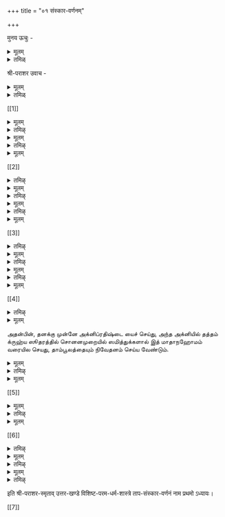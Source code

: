 +++
title = "०१ संस्कार-वर्णनम्"

+++

मुनय ऊचुः - 

<details><summary>मूलम्</summary>

विस्तरेण समाख्याहि हरि-संश्रयणं परम् ।  
कथम् आश्रयणं नॄणां कथम् आराधनं विभोः ॥ १ ॥ 
</details>

<details><summary>तमिळ्</summary>

மைத்ரேயர் முதலான முனிவர்கள் ஸ்ரீபரா ரமஹர்ஷி யிடம் ஸாமாந்யதர்மங்களைப் பராஸரஸ்ம்ருதியின் பூரவ பாக,த்திலிருந்து கேட்டறிந்தபின், அவை நேரே மோக்ஷ ஸாத,நமல்லாமையாலே, நேரே மோக்ஷஸாத நமான ப.கவத்ஸமாரயணத்தையும், பற்றி அறியவிரும்பியவர்களாய், பின்வருமாறு ப. வதாராத னத்தையும கேட்டார்கள்:- ஹரியாகிற நம் விரோதிகளைப் எம்பெருமானைச் போக்கி இஷ்டத்தை சிறப்பாக அளிக்கவல்ல ஆஸ்ரயிககும வித,மும், அதற்கு உறுப்பாகச் செய்யவேண்டிய களுமாகிற வையும், ஆரயித்தபின் சிறந்த தர்மங்களை அவனை விரிவாகச் ஆராதி,க்கும சொல்லுவீர் 
வகை 
</details>

श्री-पराशर उवाच - 

<details><summary>मूलम्</summary>

वक्ष्यामि मुनयस् सर्वे विष्णोर् आश्रयण-क्रियाम्।  
मन्त्र-दीक्षा-विधिश् चैव तस्य पूजा-विधिस् तथा ॥ २ ॥ 
</details>

<details><summary>तमिळ्</summary>

முனிவர்களே। ஸர்வவ்யாபகனான விஷ்ணுவை ஆஸ்ர விதி, யும் யிக்கும் கூறப்போகிறேன; ஆகியவற்றையும், வழியையும, அதற்கு கேட்பீர்களாக. 
அவனை உறுப்பான ஆராதி.க்கும் மந்த்ரம், முறையை தீ,க்ஷா 
</details>

[[1]]

<details><summary>मूलम्</summary>

आद्यं तु शङ्ख-चक्रादि-धारणं वैष्णवं स्मृतम् ।  
पुण्ड्रं नाम-क्रिया चैव मन्त्रश् चैवार्चनं हरेः ॥ ३ ॥  
संस्काराः पञ्च-कर्तव्या ब्राह्मणस्य विधानतः। 
</details>

<details><summary>तमिऴ्</summary>

ப.க,வானை காரங்களடங்கியது:- யாளங்களாகிற ஆஸ்ரயிப்பது (1) ஸ்வாமியான பின்வரும் விஷ்ணுவின் ஐந்து ஸங்க,சக்ரங்கள் முதலானவற்றை ஸம்ஸ் அடை த ரிப்
பராசரவிசிஷ்ட பரமத ர்ம சாஸ்த்ரம் 537
பது (தாபஸம்ஸ்காரம்). (2) பே ஷியான அவன் திருவடி களின் ஆகாரமாயிருக்கும் ஊர்த்,வபுண்ட்,ரத்தை த ரிப்பது (புண்ட்ரஸம்ஸ்காரம்). (3) ஸ்வாமியான அவனது திரு நாமத்தை அவனுக்கு அடியான் என விளங்கும்படி தாஸ் பத,த்தைச் சோதது தரிததல் (நாமஸம்ஸகாரம்). (4) அவனுக்கும் நமக்கும் உண்டான உறவையும் உபாயோபே யங்களையும உணர்த்தும மந்தரத்தை அநுஸந்தி,த்தல் (மந்த்ரஸம்ஸ்காரம). (5) தனது ஸேஷத்வம ஸித்திப்ப தறகாக ஸ்ரீமந்நாராயணனை ஆராதித்தல் (யாக,ஸமஸ் காரம்). இவை ஐந்தும (வேத,ம் முதலான) லொஸ்த்ரங்களில் சொன்னபடி ப்,ராஹ்மணன் முதலான அனைவர்க்கும் அவ யம் அனுஷ்டி,க்கவேண்டிய பஞ்சஸமஸகாரங்களாகும். 
</details>

<details><summary>मूलम्</summary>

विना यज्ञोपवीतेन विना चक्रस्य धारणात्॥  
विना द्वयेन वै विप्रश् चण्डालत्वम् अवाप्नुयात्।  
</details>

<details><summary>तमिऴ्</summary>

சக்ரதாரணமாகிற தாபஸமஸ்காரமும், த், வயா நுஸங் தநமாகிற மந்த்ரஸமஸ்காரமும் இல்லாதவன், பூணூல் இல்லாத அந்தணன் போலே உடனே நீசனாவான்.
</details>

<details><summary>मूलम्</summary>

विधिना शङ्ख-चक्रादि-धारणं चोर्ध्व-पुण्ड्रकम्॥  
उपवीतं शिखा-बन्धं विप्रस्य सततं स्मृतम्।  
चक्र-लाञ्छन-हीनस्य विप्रत्वं निष्फलं भवेत्॥ ६ ॥  
</details>

[[2]]

<details><summary>तमिऴ्</summary>

சாஸ்திரங்களில் சொல்லிய கிரமப்படி பங்க,ம், சக்ரம் முதலிய ஆயுத ங்களை த ரிக்கும் தாபஸம்ஸ்காரம், ஊர்த்வ புண்ட்ரதாரணமாகிற புண்ட்ரஸம்ஸ்காரம், பூணூலை த ரிப்பது, கை,யை வைத்துக்கொள்வது ஆகியவை எக்காலத்திலும் அந்தணனுக்கு அவ யமானவை என்று த ர்மஹாஸ்த்ரங்களில் சொல்லப்பட்டது. திருவாழியின் சின்னமில்லாதவனுடைய ப்பூராஹ்மணதவம் பயனற்றது.
</details>

<details><summary>मूलम्</summary>

अ-चक्र-धारिणं विप्रं यश् श्राद्धे भोजयेन् नरः।  
रेतो-मूत्र-पुरीषादीन् स पितृभ्यः प्रयच्छति॥ ७ ॥  
</details>

<details><summary>तमिऴ्</summary>

சக்ராங்கனமில்லாத அந்தணனை ஸ்ராத்த த்தில் நிமங் த்ரணம்செய்து போஜனம் செய்விப்பவன், கலம், மூத்ரம, மலம முதலானவற்றைத் தன் பிதருககளுக்குக் கொடுத்தவனாகிறான.
</details>

<details><summary>मूलम्</summary>

शङ्ख-चक्रोर्ध्व-पुण्ड्रादि-रहितो ब्राह्मणाधमः।  
स जीवन् एव चण्डालस् सर्व-कर्म-बहिष्कृतः॥ ८ ॥  
</details>

<details><summary>तमिऴ्</summary>

ஸங்க, சக்ரதாரணம் ஊர்த் புண்ட்ரதாரணம் முத லான பஞ்சஸம்ஸ்காரமில்லாதவன் அந்தணரிற்கடை யோனாய், உயிரோடிருக்கும் போதே நீசனேயானவனாய், எல்லா வைதி, கர் மங்களுக்கும் புறம்பானவனாகிறான்.
</details>

<details><summary>मूलम्</summary>

तस्माच् चक्रादि-संस्काराः कर्तव्या मुनि-सत्तमाः।  
चक्र-लाञ्छन-हीनेन कृतं कर्म च निष्फलम् ॥ ९ ॥ 
</details>

[[3]]

<details><summary>तमिऴ्</summary>

 முனிவர் தலைவர்களே । சக்ரம முதலான சின்ன மற்றவன் செய்யும் காரியங்கள் பயனற்றவையாகை யாலே, சக்ராதி,தாரணம் முதலான ஐந்து ஸம்ஸ்காரங் களையும் அவஸ்யம் செய்துகொள்ளவேண்டும்.
பராசரவிசிஷ்ட பரமதர்ம சாஸ்த்ரம்
தாபஸம்ஸ்காரத்தின் க்ரமம் 
</details>

<details><summary>मूलम्</summary>

स्नात्वा शुभे ऽह्नि पूर्वाह्णे सम्यग् अभ्यर्च्य केशवम्।  
स्नातं शिष्यं समाहूय कृत-कौतुक-मङ्गलम् ॥१०॥  
आचार्यो विधिवत् कुर्यात् चक्र-पुण्ड्रादि-सत्-क्रियाम्।  
</details>

<details><summary>तमिऴ्</summary>

மங்களமான திதி, வாரம முதலானவற்றோடு கூடிய திரனத்தில், ஆசார்யன் முற்பகலில ஸ்நாநம் முத லான நிதயகர்மங்களை அநுஷ்டித்து, பக,வானுக்குத் திருவாராத,னம ஸமர்ப்பிதது, ஸ்நாஙம் செய்தவனாய் பரி த்த னாயிருக்கிற சிஷ்யனை அழைத்து, அவனுக்குக் கங்கணம் கட்டி, பாஸ்த்ராமுறைப்படி பஞ்சஸமஸ்காரங் களைச் செய்யககடவன. 
</details>

<details><summary>मूलम्</summary>

कारयेच् छङ्ख-चक्रादि-हेति-प्रतिकृतीश् शुभाः ॥ ११ ॥  
स्वर्ण-राजत-ताम्रादि-द्रव्यैः कुर्याद् यथोचितम्। 
</details>

<details><summary>तमिऴ्</summary>

சக்ராங்கனத்திற்காக, பொன்னாலாவது, வெள்ளியினா லாவது, தாம்ரத்தினாலாவது, தன் கதிக்குத் தக்கபடி ஆசார்யன் ங்கம, சக்ரம் முதலான ஆயுத,ங்களின் ப்ரதிமைகளை அழகியவையாகச் செய்துவைக்கவேண்டும். 
</details>

<details><summary>मूलम्</summary>

शङ्खं चक्रं गदां खड्गं शार्ङ्गं पञ्चायुधं क्रमात्॥ १२ ॥  
स्नाप्य पञ्चामृतैश् शुद्धैः पूजयेत् पुरतो हरेः।  
तत्-तत्-प्रकाशकैर् मन्त्रैः पूजयेत् कुसुमादिभिः॥ १३ ॥ 
</details>

[[4]]

<details><summary>तमिऴ्</summary>

(1) சங்கு (2) சக்ரம் (3) கதை (4) வாள் (5) வில என்கிற பகவானுடைய ஐந்து ஆயுதங்களுக்கும, பரி ஸுத்தமான பஞ்சாம்ருதததைக்கொண்டு முறைப்படி திருமஞ்சனம் செயது, அந்தந்த ஆயுதங்களின பெருமை களைச் சொல்லும் மந்திரங்களை அநுஸந்தி,த்துக்கொண்டு, புஷ்பம், தூ,பம், தீபம முதலியவற்றால் எம்பெருமான் முன்னிலையிலே அவற்றுக்குத் திருவாராதனம் செய்ய வேண்டும்.
</details>

<details><summary>मूलम्</summary>

पुरतो ऽग्निं प्रतिष्ठाप्य स्व-गृह्योक्त-विधानतः।  
इध्माधानादि-पर्यन्तं ताम्बूलं च निवेदयेत् ॥ १४ ॥
</details>

அதன்பின், தனக்கு முன்னே அக்னிப்ரதிஷ்டை யைச் செய்து, அந்த அக்னியில் தத்தம் க்ருஹ்ய ஸூதரத்தில் சொனனமுறையில் ஸமித்துக்களால் இத் மாதாநஹோமம் வரையில செயது, தாம்பூலத்தையும் நிவேதனம் செய்ய வேண்டும்.

<details><summary>मूलम्</summary>

पश्चात् पञ्चायुधान्य् अग्नौ प्रक्षिप्य च यथा-विधि। 
जुहुयाद् धेति-मन्त्रैश् च शिष्येण सहितो गुरुः ॥ १५ ॥ 
नमस्कुर्यात् ततो भक्त्या देव-देवं जनार्दनम् ।  
</details>

<details><summary>तमिऴ्</summary>

பின்பு, அந்த அக்னியில் அந்த ஐந்து ஆயுதங்களை யும் கிரமமாக இட்டு, அந்த ஆயுதங்களின் பெருமையைச் சொல்லும் மந்திரங்களினால ஆசார்யன்
ஆசார்யன் முறைப்படி ஹோமம் செய்யவேண்டும். அதன்பின் ஷ்யனோடு கூடியவனாய், தேவதேவனான ஸ்ரீமந் நாராயணனை பக்தி யோடு நமஸ்கரிக்கக்கடவன.
பராசரவிசிஷ்ட பரமதர்ம சாஸ்த்ரம்
</details>

<details><summary>मूलम्</summary>

प्राङ्-मुखं तु समासीनं शिष्यं मन्त्र-जलाप्लुतम् ॥ १६॥  
प्रतपेच् छङ्ख-चक्रादि-हेतिभिः प्रयतो गुरुः। 
पवित्रेणाङ्कयेत् पूर्वं बाहु-मूलं तु दक्षिणम् ॥ १७ ॥  
</details>

[[5]]

<details><summary>मूलम्</summary>

शङ्खेन प्रतपेत् सव्यं गदया फाल-मध्यमम्। 
तथा खड्गेन हृदयं शार्ङ्गेणैव तु मस्तकम् ॥ १८ ॥   
प्रतस्य विमलाकारैस् स्नाप्य पञ्चामृतैर् गुरुः।  
सम्पूज्य पूर्ववत् पश्चाद् धोम-शेषं समापयेत् ॥ १९ ॥  
</details>

<details><summary>तमिऴ्</summary>

குடம் முதலிய பாத்திரத்தில் நீரை நிறைத்து, அதை மந்திரங்களைக்கொண்டு பரிசுத்தமாக்கி, அ ந்நீரினால் சிஷ்யனை ஸ்நாநம செய்வித்து, கிழக்கு நோக்கி உட்காரச் செய்து, ஆசாரியன் நியமமுடையவனாய், அக்னியில் காய்ச்சப்பட்ட பஞ்சாயுதங்களைக்கொண்டு சிஷ்யனுக்கு அடையாளமிடவேண்டும். முதலில் சககரத்தினால் வலது தோளிலும், மங்காத்தினால் இடது தோளிலும், கதை யினால் நெற்றியிலும், கத்தியினால் மார்பிலும, வில்லினால் தலையிலும் அடையாளமிடவேண்டும். அஜ்ஞாநத்தை அழிக்கும் பரமபவித்ரமான இவ்வாயுதங்களாலே இவ் வண்ணம் அடையாளம் செய்தபின், அவைகளுக்கு ஆசாரியன் பஞ்சாம்ருதத்தினால் முனபோல் திருமஞ்சன மும், திருவாராதனமும் செய்து, ஹோமத்தை முடிக்க வேணும்.
</details>

<details><summary>मूलम्</summary>

> एवं ताप-क्रियां कुर्याच् छङ्ख-चक्रादि-हेतिभिः। 
प्रथमं ताप-संस्कारस् तापसैर् मुनिभिस् स्मृतः ॥ २० ॥ 
सर्वाश्रमेषु वसतां स्त्रीणां च द्वि-ज-सत्तमाः।  
</details>

[[6]]

<details><summary>तमिऴ्</summary>

இவ்வண்ணமாக ங்கம் சக்ரம் முதலான பஞ்சா யுதங்களாலே தாபம் என்னும் ஸம்ஸ்காரத்தைச் செய்ய வேண்டும். அந்தணர் தலைவர்களே। தபஸ்விகளான முனிவர்கள் இத்தாப ஸம்ஸ்காரத்தைப் பஞ்சஸமஸ்காரங் களில் முதலாவதாக ஆஸ்ரமத்திலுள்ளவர்களும்,
கொள்ள வேண்டும்.
எண்ணுகிறார்கள். இதை எந்த ஸ்த்ரீகளுங்கூடச் செய்து
</details>

<details><summary>मूलम्</summary>

> कर्म-संस्कार-सिद्ध्य्-अर्थं जात-कर्मादि कारयेत् ॥ २१ ॥  
मन्त्र-संस्कार-सिध्य्-अर्थं मन्त्र-दीक्षा-विधिस् तथा।  
</details>

<details><summary>तमिऴ्</summary>

ஜாதகர்மம் முதலான ஸம்ஸ்காரங்களிலலாதவன் செய்யும் யாகம் முதலானவை பலனளிக்கமாட்டாவாகை யால், முதலில் அந்த ஸம்ஸ்காரங்கள செய்யப்பெற்ற வனுககே யாகம் முதலான கர்மங்களைச்செய்ய அதிகார முண்டு. அதுபோலவே, இந்தப் பஞ்சஸம்ஸ்காரங்களைப் பெறாதவனுக்கு, திருவஷ்டாக்ஷரம் முதலான மநத்ரங்கள மோக்ஷத்தை அளிக்கமாட்டாவாகையால், இந்த ஸ்காரங்களைப் பெற்றவனுக்கே அம்மந்திரங்களைப் பெற்று அநுஸந்திக்க அதி காரமுண்டு.
</details>

<details><summary>मूलम्</summary>

> उद्वाह-समये स्त्रीणां पुंसां चैवोपनायने॥ २२ ॥ 
चक्रादि-धारणं प्रोक्तं मन्त्रैः पञ्चायुधस्य च ॥
</details>

<details><summary>तमिऴ्</summary>

பெண்களுக்கு
விவாஹமானவுடனும்,
543
22.
இதி ஸ்ரீபராரை ஸ்ம்ருதெள உத்தரகாண்டே, விஸிஷ்ட பரமதர்ம மாஸ்த்ரே, தாபஸம்ஸ்கார வர்ணநம் நாம ப்ரத,மாத் யாய: 1। ஆண்களுக்கு உபநயனமானவுடனும், அந்தந்த மந்த்ரங்களை முன்னிட்டுக் கொண்டு பஞ்சாயுதங்களை தரிப்பது விதிக்கப்படுகிறது. ஸ்ரீ பராரஸ்ம்ருதியின் உத்தரகாண்ட மான
விரிஷ்ட பரமதர்ம மாஸ்த்ரதில் தாபஸம்ஸ்கார வர்ணனம் என்கிற முதல் அத்தியாயம் முற்றிற்று.
</details>

इति श्री-पराशर-स्मृताव् उत्तर-खण्डे विशिष्ट-परम-धर्म-शास्त्रे ताप-संस्कार-वर्णनं नाम प्रथमो ऽध्यायः।

[[7]]